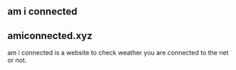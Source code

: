 ## am i connected

## amiconnected.xyz

am i connected is a website to check weather you are connected to the net or not.